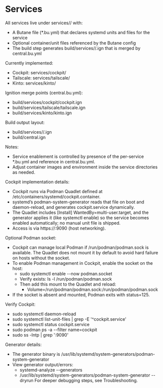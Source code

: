 # Services

All services live under services/<name>/ with:
- A Butane file (*.bu.yml) that declares systemd units and files for the service
- Optional container/unit files referenced by the Butane config
- The build step generates build/services/<name>/<name>.ign that is merged by central.bu.yml

Currently implemented:
- Cockpit: services/cockpit/
- Tailscale: services/tailscale/
- Kinto: services/kinto/

Ignition merge points (central.bu.yml):
- build/services/cockpit/cockpit.ign
- build/services/tailscale/tailscale.ign
- build/services/kinto/kinto.ign

Build output layout:
- build/services/<name>/<name>.ign
- build/central.ign

Notes:
- Service enablement is controlled by presence of the per-service *.bu.yml and reference in central.bu.yml.
- Adjust container images and environment inside the service directories as needed.

Cockpit implementation details:
- Cockpit runs via Podman Quadlet defined at /etc/containers/systemd/cockpit.container.
- systemd’s podman-system-generator reads that file on boot and daemon-reload, and generates cockpit.service dynamically.
- The Quadlet includes [Install] WantedBy=multi-user.target, and the generator applies it (like systemctl enable) so the service becomes enabled automatically; no manual unit file is shipped.
- Access is via https://<host>:9090 (host networking).

Optional Podman socket:
- Cockpit can manage local Podman if /run/podman/podman.sock is available. The Quadlet does not mount it by default to avoid hard failure on hosts without the socket.
- To enable Podman management in Cockpit, enable the socket on the host:
  - sudo systemctl enable --now podman.socket
  - Verify exists: ls -l /run/podman/podman.sock
  - Then add this mount to the Quadlet and reload:
    - Volume=/run/podman/podman.sock:/run/podman/podman.sock
- If the socket is absent and mounted, Podman exits with status=125.

Verify Cockpit:
- sudo systemctl daemon-reload
- sudo systemctl list-unit-files | grep -E '^cockpit\.service'
- sudo systemctl status cockpit.service
- sudo podman ps -a --filter name=cockpit
- sudo ss -lntp | grep ':9090'

Generator details:
- The generator binary is /usr/lib/systemd/system-generators/podman-system-generator
- View generator output/errors:
  - systemd-analyze --generators
  - /usr/lib/systemd/system-generators/podman-system-generator --dryrun
For deeper debugging steps, see Troubleshooting.
